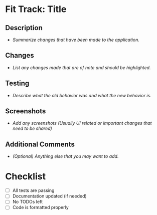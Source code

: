 <!-- Thank you for using the Fit Track pull request template. -->

# Fit Track: Title

## Description

- *Summarize changes that have been made to the application.*

## Changes

- *List any changes made that are of note and should be highlighted.*

## Testing

- *Describe what the old behavior was and what the new behavior is.*

## Screenshots

- *Add any screenshots (Usually UI related or important changes that need to be shared)*

## Additional Comments

- *(Optional) Anything else that you may want to add.*

# Checklist

- [ ] All tests are passing
- [ ] Documentation updated (if needed)
- [ ] No TODOs left
- [ ] Code is formatted properly
